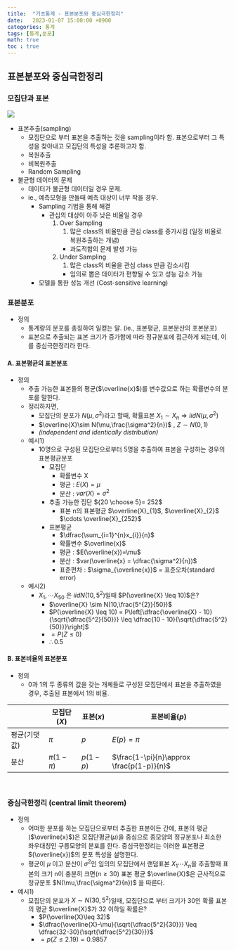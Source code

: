```yaml
---
title:  "기초통계 - 표본분포와 중심극한정리"
date:   2023-01-07 15:00:00 +0900
categories: 통계
tags: [통계,분포]
math: true
toc : true
---
```


## 표본분포와 중심극한정리

### 모집단과 표본

![](https://i.imgur.com/wbEAmCi.png)

- 표본추출(sampling)
	- 모집단으로 부터 표본을 추출하는 것을 sampling이라 함. 표본으로부터 그 특성을 찾아내고 모집단의 특성을 추론하고자 함. 
	- 복원추출
	- 비복원추출
	- Random Sampling
- 불균형 데이터의 문제
	- 데이터가 불균형 데이터일 경우 문제.
	- ie., 예측모형을 만들때 예측 대상이 너무 작을 경우.
		- Sampling 기법을 통해 해결
			- 관심의 대상이 아주 낮은 비율일 경우
				1. Over Sampling
					1. 많은 class의 비율만큼 관심 class를 증가시킴 (일정 비율로 복원추출하는 개념)
					- 과도적합의 문제 발생 가능
				2. Under Sampling
					1. 많은 class의 비율을 관심 class 만큼 감소시킴
					- 임의로 뽑은 데이터가 편향될 수 있고 성능 감소 가능
		- 모델을 통한 성능 개선 (Cost-sensitive learning)

### 표본분포

- 정의
	- 통계량의 분포를 총칭하여 일컫는 말. (ie., 표본평균, 표본분산의 포본분포)
	- 표본으로 추출되는 표본 크기가 증가함에 따라 정규분포에 접근하게 되는데, 이를 중심극한정리라 한다.

#### A. 표본평균의 표본분포

- 정의
	- 추출 가능한 표본들의 평균($\overline{x}$)를 변수값으로 하는 확률변수의 분포를 말한다.
	- 정리하자면,
		- 모집단의 분포가 $N(\mu,\sigma^2)$라고 할때, 확률표본 $X_{1} \sim X_{n} ⇒  iid N(\mu, \sigma^2)$
		- $\overline{X}\sim N(\mu,\frac{\sigma^2}{n})$ , $Z\sim N(0,1)$ 
		 - *(independent and identically distribution)*
	- 예시1) 
		- 10명으로 구성된 모집단으로부터 5명을 추출하여 표본을 구성하는 경우의 표본평균분포
			- 모집단
				- 확률변수 X
				- 평균 : $E(X)=\mu$
				- 분산 : $var(X) = \sigma^2$ 
			- 추출 가능한 집단 ${20 \choose 5}= 252$ 
				- 표본 n의 표본평균 $\overline{X}_{1}$, $\overline{X}_{2}$ $\cdots \overline{X}_{252}$
			- 표본평균
				- $\dfrac{\sum_{i=1}^{n}x_{i}}{n}$
				- 확률변수 $\overline{x}$
				- 평균 : $E(\overline{x})=\mu$
				- 분산 : $var(\overline{x} = \dfrac{\sigma^2}{n})$ 
				- 표준편차 : $\sigma_{\overline{x}}$ = 표준오차(standard error)
	- 예시2)
		- $X_{1}, \cdots X_{50}$ 은 $iid N(10,5^2)$일때 $P(\overline{X} \leq 10)$은?
			- $\overline{X} \sim N(10,\frac{5^{2}}{50})$ 
			- $P(\overline{X} \leq 10) = P\left[\dfrac{\overline{X} - 10}{\sqrt{\dfrac{5^2}{50}}} \leq \dfrac{10 - 10}{\sqrt{\dfrac{5^2}{50}}}\right]$ 
			- $=P(Z \leq 0)$
			- $\therefore 0.5$

#### B. 표본비율의 표본분포

- 정의
	- 0과 1의 두 종류의 값을 갖는 개체들로 구성된 모집단에서 표본을 추출하였을 경우, 추출된 표본에서 1의 비율.

|              | 모집단($X$)  | 표본($x$) | 표본비율($p$)                             |
| ------------ | ------------ | --------- | ----------------------------------------- |
| 평균(기댓값) | $\pi$        | $p$       | $E(p)=\pi$                                |
| 분산         | $\pi(1-\pi)$ | $p(1-p)$  | $\frac{1-\pi}{n}\approx \frac{p(1-p)}{n}$ |

<br>

### 중심극한정리 (central limit theorem)

- 정의
	- 어떠한 분포를 하는 모집단으로부터 추출한 표본이든 간에, 표본의 평균($\overline{x}$)은 모집단평균$(\mu)$을 중심으로 종모양의 정규분포나 최소한 좌우대칭인 구릉모양의 분포를 한다. 중심극한정리는 이러한 표본평균$(\overline{x})$의 분포 특성을 설명한다.
	- 평균이 $\mu$ 이고 분산이 $\sigma^2$인 임의의 모집단에서 랜덤표본 $X_{1} \cdots X_{n}$을 추출할때 표본의 크기 n이 충분히 크면$(n \geq 30)$ 표본 평균 $\overline{X}$은 근사적으로 정규분포 $N(\mu,\frac{\sigma^2}{n})$ 을 따른다.
- 예시1)
	- 모집단의 분포가 $X\sim N(30,5^2)$일때, 모집단으로 부터 크기가 30인 확률 표본의 평균 $\overline{X}$가 32 이하일 확률은?
		- $P(\overline{X}\leq 32)$ 
		- $\dfrac{\overline{X}-\mu}{\sqrt{\dfrac{5^2}{30}}} \leq \dfrac{32-30}{\sqrt{\dfrac{5^2}{30}}}$
		- $=p(Z \leq 2.19) = 0.9857$
